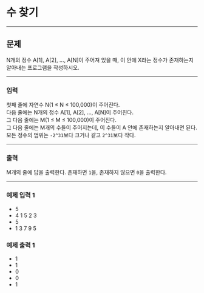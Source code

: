 # 수 찾기

---

## 문제
N개의 정수 A[1], A[2], …, A[N]이 주어져 있을 때, 이 안에 X라는 정수가 존재하는지 알아내는 프로그램을 작성하시오.

---

### 입력
첫째 줄에 자연수 N(1 ≤ N ≤ 100,000)이 주어진다.  
다음 줄에는 N개의 정수 A[1], A[2], …, A[N]이 주어진다.  
그 다음 줄에는 M(1 ≤ M ≤ 100,000)이 주어진다.  
그 다음 줄에는 M개의 수들이 주어지는데, 이 수들이 A 안에 존재하는지 알아내면 된다.  
모든 정수의 범위는 `-2^31`보다 크거나 같고 `2^31`보다 작다.

---

### 출력
M개의 줄에 답을 출력한다. 존재하면 `1`을, 존재하지 않으면 `0`을 출력한다.

---

### 예제 입력 1
- 5 
- 4 1 5 2 3 
- 5 
- 1 3 7 9 5


### 예제 출력 1
- 1 
- 1 
- 0 
- 0 
- 1
